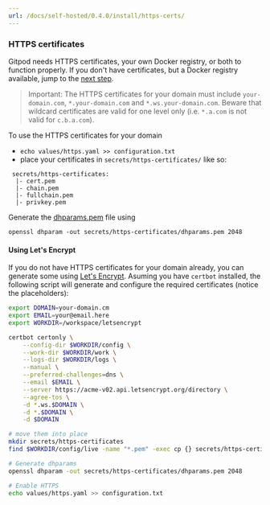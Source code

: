 ```yaml
---
url: /docs/self-hosted/0.4.0/install/https-certs/
---
```


### HTTPS certificates

Gitpod needs HTTPS certificates, your own Docker registry, or both to function properly. If you don't have certificates, but a Docker registry available, jump to the [next step](../docker-registry/).

> Important: The HTTPS certificates for your domain must include `your-domain.com`, `*.your-domain.com` and `*.ws.your-domain.com`. Beware that wildcard certificates are valid for one level only (i.e. `*.a.com` is not valid for `c.b.a.com`).

To use the HTTPS certificates for your domain
 - `echo values/https.yaml >> configuration.txt`
 - place your certificates in `secrets/https-certificates/` like so:
```
 secrets/https-certificates:
  |- cert.pem
  |- chain.pem
  |- fullchain.pem
  |- privkey.pem
```

Generate the [dhparams.pem](https://security.stackexchange.com/questions/94390/whats-the-purpose-of-dh-parameters) file using
```
openssl dhparam -out secrets/https-certificates/dhparams.pem 2048
```

#### Using Let's Encrypt
If you do not have HTTPS certificates for your domain already, you can generate some using [Let's Encrypt](https://medium.com/@saurabh6790/generate-wildcard-ssl-certificate-using-lets-encrypt-certbot-273e432794d7).
Asuming you have `certbot` installed, the following script will generate and configure the required certificates (notice the placeholders):
```bash
export DOMAIN=your-domain.cm
export EMAIL=your@email.here
export WORKDIR=/workspace/letsencrypt

certbot certonly \
    --config-dir $WORKDIR/config \
    --work-dir $WORKDIR/work \
    --logs-dir $WORKDIR/logs \
    --manual \
    --preferred-challenges=dns \
    --email $EMAIL \
    --server https://acme-v02.api.letsencrypt.org/directory \
    --agree-tos \
    -d *.ws.$DOMAIN \
    -d *.$DOMAIN \
    -d $DOMAIN

# move them into place
mkdir secrets/https-certificates
find $WORKDIR/config/live -name "*.pem" -exec cp {} secrets/https-certificates \;

# Generate dhparams
openssl dhparam -out secrets/https-certificates/dhparams.pem 2048

# Enable HTTPS
echo values/https.yaml >> configuration.txt
```
